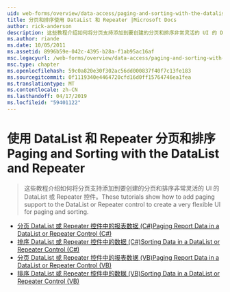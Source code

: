 ```yaml
---
uid: web-forms/overview/data-access/paging-and-sorting-with-the-datalist-and-repeater/index
title: 分页和排序使用 DataList 和 Repeater |Microsoft Docs
author: rick-anderson
description: 这些教程介绍如何将分页支持添加到要创建的分页和排序非常灵活的 UI 的 DataList 或 Repeater 控件。
ms.author: riande
ms.date: 10/05/2011
ms.assetid: 8996b59e-042c-4395-b28a-f1ab95ac16af
msc.legacyurl: /web-forms/overview/data-access/paging-and-sorting-with-the-datalist-and-repeater
msc.type: chapter
ms.openlocfilehash: 59c0a820e30f302ac56dd000837f40f7c13fe183
ms.sourcegitcommit: 0f1119340e4464720cfd16d0ff15764746ea1fea
ms.translationtype: MT
ms.contentlocale: zh-CN
ms.lasthandoff: 04/17/2019
ms.locfileid: "59401122"
---
```

# <a name="paging-and-sorting-with-the-datalist-and-repeater"></a><span data-ttu-id="de81f-103">使用 DataList 和 Repeater 分页和排序</span><span class="sxs-lookup"><span data-stu-id="de81f-103">Paging and Sorting with the DataList and Repeater</span></span>

> <span data-ttu-id="de81f-104">这些教程介绍如何将分页支持添加到要创建的分页和排序非常灵活的 UI 的 DataList 或 Repeater 控件。</span><span class="sxs-lookup"><span data-stu-id="de81f-104">These tutorials show how to add paging support to the DataList or Repeater control to create a very flexible UI for paging and sorting.</span></span>


- [<span data-ttu-id="de81f-105">分页 DataList 或 Repeater 控件中的报表数据 (C#)</span><span class="sxs-lookup"><span data-stu-id="de81f-105">Paging Report Data in a DataList or Repeater Control (C#)</span></span>](paging-report-data-in-a-datalist-or-repeater-control-cs.md)
- [<span data-ttu-id="de81f-106">排序 DataList 或 Repeater 控件中的数据 (C#)</span><span class="sxs-lookup"><span data-stu-id="de81f-106">Sorting Data in a DataList or Repeater Control (C#)</span></span>](sorting-data-in-a-datalist-or-repeater-control-cs.md)
- [<span data-ttu-id="de81f-107">分页 DataList 或 Repeater 控件中的报表数据 (VB)</span><span class="sxs-lookup"><span data-stu-id="de81f-107">Paging Report Data in a DataList or Repeater Control (VB)</span></span>](paging-report-data-in-a-datalist-or-repeater-control-vb.md)
- [<span data-ttu-id="de81f-108">排序 DataList 或 Repeater 控件中的数据 (VB)</span><span class="sxs-lookup"><span data-stu-id="de81f-108">Sorting Data in a DataList or Repeater Control (VB)</span></span>](sorting-data-in-a-datalist-or-repeater-control-vb.md)
